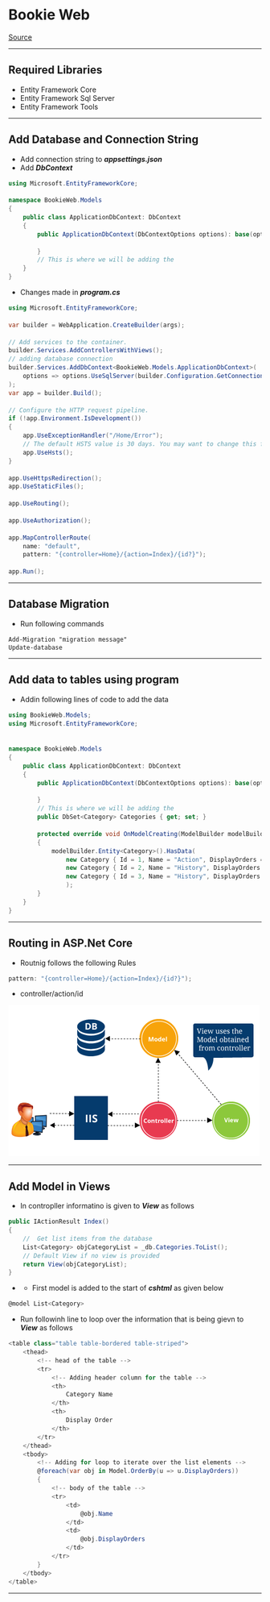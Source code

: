 # Bookie Web
[Source](https://www.youtube.com/watch?v=AopeJjkcRvU&ab_channel=DotNetMastery)

--- ---

## Required Libraries


- Entity Framework Core
- Entity Framework Sql Server
- Entity Framework Tools

--- ---

## Add Database and Connection String

- Add connection string to **_appsettings.json_**
- Add **_DbContext_**

```C#
using Microsoft.EntityFrameworkCore;

namespace BookieWeb.Models
{
    public class ApplicationDbContext: DbContext
    {
        public ApplicationDbContext(DbContextOptions options): base(options) { 
        
        }
        // This is where we will be adding the 
    }
}

```

- Changes made in **_program.cs_**

```C#
using Microsoft.EntityFrameworkCore;

var builder = WebApplication.CreateBuilder(args);

// Add services to the container.
builder.Services.AddControllersWithViews();
// adding database connection
builder.Services.AddDbContext<BookieWeb.Models.ApplicationDbContext>(
    options => options.UseSqlServer(builder.Configuration.GetConnectionString("DefaultConnection"))
);
var app = builder.Build();

// Configure the HTTP request pipeline.
if (!app.Environment.IsDevelopment())
{
    app.UseExceptionHandler("/Home/Error");
    // The default HSTS value is 30 days. You may want to change this for production scenarios, see https://aka.ms/aspnetcore-hsts.
    app.UseHsts();
}

app.UseHttpsRedirection();
app.UseStaticFiles();

app.UseRouting();

app.UseAuthorization();

app.MapControllerRoute(
    name: "default",
    pattern: "{controller=Home}/{action=Index}/{id?}");

app.Run();

```

--- ---

## Database Migration

- Run following commands

```shell
Add-Migration "migration message"
Update-database
```

--- ---

## Add data to tables using program

- Addin following lines of code to add the data

```C#
using BookieWeb.Models;
using Microsoft.EntityFrameworkCore;


namespace BookieWeb.Models
{
    public class ApplicationDbContext: DbContext
    {
        public ApplicationDbContext(DbContextOptions options): base(options) { 
        
        }
        // This is where we will be adding the 
        public DbSet<Category> Categories { get; set; }

        protected override void OnModelCreating(ModelBuilder modelBuilder)
        {
            modelBuilder.Entity<Category>().HasData(
                new Category { Id = 1, Name = "Action", DisplayOrders = 1 },
                new Category { Id = 2, Name = "History", DisplayOrders = 2 },
                new Category { Id = 3, Name = "History", DisplayOrders = 2 }
                ); 
        }
    }
}

```

--- ---

## Routing in ASP.Net Core

- Routnig follows the following Rules

```C#
pattern: "{controller=Home}/{action=Index}/{id?}");
```

- controller/action/id

![alt text](Images/mvc.png)

--- ---

## Add Model in Views

- In contropller informatino is given to **_View_** as follows

```C#
public IActionResult Index()
{
    //  Get list items from the database
    List<Category> objCategoryList = _db.Categories.ToList();
    // Default View if no view is provided
    return View(objCategoryList);
}
```

- - First model is added to the start of **_cshtml_** as given below

```C#
@model List<Category>
```

- Run followinh line to loop over the information that is being gievn to **_View_** as follows 

```C#
<table class="table table-bordered table-striped">
    <thead>
        <!-- head of the table -->
        <tr>
            <!-- Adding header column for the table -->
            <th>
                Category Name
            </th>
            <th>
                Display Order
            </th>
        </tr>
    </thead>
    <tbody>
        <!-- Adding for loop to iterate over the list elements -->
        @foreach(var obj in Model.OrderBy(u => u.DisplayOrders))
        {
            <!-- body of the table -->
            <tr>
                <td>
                    @obj.Name
                </td>
                <td>
                    @obj.DisplayOrders
                </td>
            </tr>
        }
    </tbody>
</table>
```

--- ---
